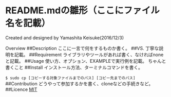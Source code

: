 README.mdの雛形（ここにファイル名を記載）
=====

Created and designed by Yamashita Keisuke(2016/12/3)

Overview
##Description
ここに一言で何をするものか書く。
##VS.
丁寧な説明を記載。
##Requirement
ライブラリやツールがあれば書く、なければnoneと記載。
##Usage
使い方、オプション、EXAMPLEで実行例を記載。
ちゃんと書くこと
##Install
インストール方法、ターミナルコマンドを書く。

```$ sudo cp [コピーする対象ファイルまでのパス] [コピー先までのパス]```
##Contribution
どうやって参加するかを書く、cloneなどの手続きなど。
##Licence
[MIT](https://github.com/tcnksm/tool/blob/master/LICENCE)
